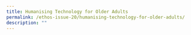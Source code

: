```yaml
---
title: Humanising Technology for Older Adults
permalink: /ethos-issue-20/humanising-technology-for-older-adults/
description: ""
---
```

